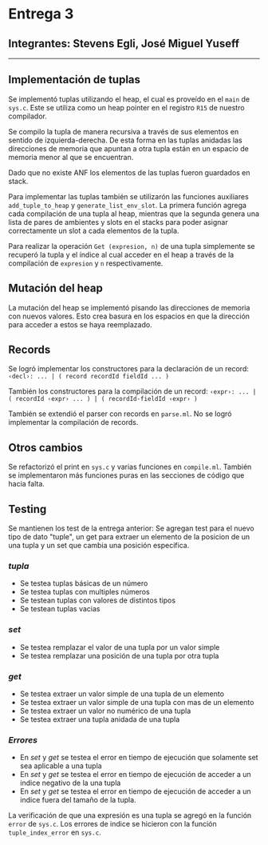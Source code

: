 # Entrega 3

## Integrantes: Stevens Egli, José Miguel Yuseff

---

## Implementación de tuplas

Se implementó tuplas utilizando el heap, el cual es proveído en el `main` de `sys.c`. Este se utiliza como un heap pointer en el registro `R15` de nuestro compilador. 

Se compilo la tupla de manera recursiva a través de sus elementos en sentido de izquierda-derecha. De esta forma en las tuplas anidadas las direcciones de memoria que apuntan a otra tupla están en un espacio de memoria menor al que se encuentran.

Dado que no existe ANF los elementos de las tuplas fueron guardados en stack.

Para implementar las tuplas también se utilizarón las funciones auxiliares `add_tuple_to_heap` y `generate_list_env_slot`. La primera función  agrega cada compilación de una tupla al heap, mientras que la segunda genera una lista de pares de ambientes y slots en el stacks para poder asignar correctamente un slot a cada elementos de la tupla. 

Para realizar la operación `Get (expresion, n)` de una tupla simplemente se recuperó la tupla  y el índice al cual acceder en el heap a través de la compilación de `expresion` y `n` respectivamente.



## Mutación del heap

La mutación del heap se implementó pisando las direcciones de memoria con nuevos valores. Esto crea basura en los espacios en que la dirección para acceder a estos se haya reemplazado.

## Records

Se logró implementar los constructores para la declaración de un record:  
```‹decl›: ... | ( record recordId fieldId ... )``` 

También los constructores para la compilación de un record:
```‹expr›: ... | ( recordId ‹expr› ... ) | ( recordId-fieldId ‹expr› )```

También se extendió el parser con records en `parse.ml`. No se logró implementar la compilación de records.

## Otros cambios

Se refactorizó el print en `sys.c` y varias funciones en `compile.ml`. También se implementaron más funciones puras en las secciones de código que hacia falta.

## Testing

Se mantienen los test de la entrega anterior: Se agregan test para el nuevo tipo de dato "tuple", un get para extraer un elemento de la posicion de un una tupla y un set que cambia una posición específica.

### *tupla*
- Se testea tuplas básicas de un número
- Se testea tuplas con multiples números
- Se testean tuplas con valores de distintos tipos 
- Se testean tuplas vacias

### *set*
- Se testea remplazar el valor de una tupla por un valor simple
- Se testea remplazar una posición de una tupla por otra tupla

### *get*
- Se testea extraer un valor simple de una tupla de un elemento 
- Se testea extraer un valor simple de una tupla con mas de un elemento
- Se testea extraer un valor no numérico de una tupla
- Se testea extraer una tupla anidada de una tupla 

### *Errores*
- En *set* y *get* se testea el error en tiempo de ejecución que solamente set sea aplicable a una tupla
- En *set* y *get* se testea el error en tiempo de ejecución de acceder a un indice negativo de la una tupla
- En *set* y *get* se testea el error en tiempo de ejecución de acceder a un indice fuera del tamaño de la tupla.

La verificación de que una expresión es una tupla se agregó en la función `error` de `sys.c`. Los errores de indice se hicieron con la función `tuple_index_error` en `sys.c`.

